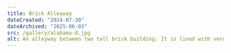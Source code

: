 ```yaml
---
title: Brick Alleyway
dateCreated: "2024-07-30"
dateArchived: "2025-06-03"
src: /gallery/alabama-8.jpg
alt: An alleyway between two tall brick building. It is lined with verdant green bushes.
---
```

